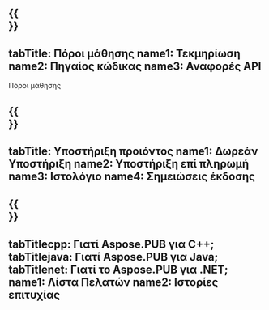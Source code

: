 ﻿---
translation: true
deploy: false
---

{{<section learningresources>}}
---
tabTitle: Πόροι μάθησης
name1: Τεκμηρίωση
name2: Πηγαίος κώδικας
name3: Αναφορές API
---

Πόροι μάθησης

{{<section support>}}
---
tabTitle: Υποστήριξη προιόντος
name1: Δωρεάν Υποστήριξη
name2: Υποστήριξη επί πληρωμή
name3: Ιστολόγιο
name4: Σημειώσεις έκδοσης
---

{{<section why>}}
---
tabTitlecpp: Γιατί Aspose.PUB για C++;
tabTitlejava: Γιατί Aspose.PUB για Java;
tabTitlenet: Γιατί το Aspose.PUB για .NET;
name1: Λίστα Πελατών
name2: Ιστορίες επιτυχίας
---